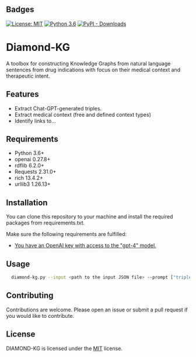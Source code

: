 ## Badges
[![License: MIT](https://img.shields.io/badge/License-MIT-yellow.svg)](https://opensource.org/licenses/MIT) [![Python 3.6](https://img.shields.io/badge/python-3.6-blue.svg)](https://www.python.org/downloads/release/python-360/) [![PyPI - Downloads](https://img.shields.io/pypi/dd/diamond-kg)]()

# Diamond-KG

A toolbox for constructing Knowledge Graphs from natural language sentences from drug indications
with focus on their medical context and therapeutic intent.

## Features

- Extract Chat-GPT-generated triples.
- Extract medical context (free and defined context types)
- Identify links to...

## Requirements

- Python 3.6+
- openai 0.27.8+
- rdflib 6.2.0+
- Requests 2.31.0+
- rich 13.4.2+
- urllib3 1.26.13+

## Installation

You can clone this repository to your machine and install the required packages from requirements.txt.

Make sure the following requirements are fulfilled:
- [You have an OpenAI key with access to the "gpt-4" model.](https://openai.com/gpt-4)

## Usage

```bash
  diamond-kg.py --input <path to the input JSON file> --prompt ["triples" | "freeContext" | "definedContext"] --output <path to the output JSON file>
```

## Contributing

Contributions are welcome. Please open an issue or submit a pull request if you would like to contribute.

## License

DIAMOND-KG is licensed under the [MIT](https://opensource.org/licenses/MIT) license.
